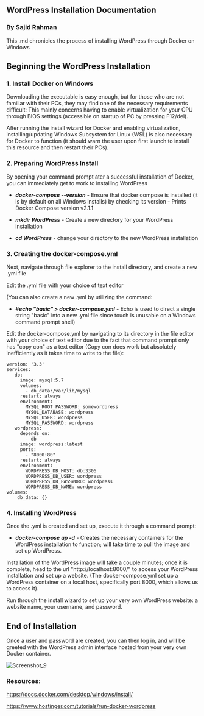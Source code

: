 ## WordPress Installation Documentation
### By Sajid Rahman

This .md chronicles the process of installing WordPress through Docker on Windows

## Beginning the WordPress Installation
### 1. Install Docker on Windows

Downloading the executable is easy enough, but for those who are not familiar with their PCs, they may find one of the necessary requirements difficult:
This mainly concerns having to enable virtualization for your CPU through BIOS settings (accessible on startup of PC by pressing F12/del).

After running the install wizard for Docker and enabling virtualization, installing/updating Windows Subsystem for Linux (WSL) is also necessary for Docker to function (it should warn the user upon first launch to install this resource and then restart their PCs).

### 2. Preparing WordPress Install

By opening your command prompt ater a successful installation of Docker, you can immediately get to work to installing WordPress

- _**docker-compose --version**_ - Ensure that docker compose is installed (it is by default on all Windows installs) by checking its version - Prints Docker Compose version v2.1.1

- _**mkdir WordPress**_ - Create a new directory for your WordPress installation

- _**cd WordPress**_ - change your directory to the new WordPress installation

### 3. Creating the docker-compose.yml 

Next, navigate through file explorer to the install directory, and create a new .yml file

Edit the .yml file with your choice of text editor

(You can also create a new .yml by utilizing the command: 
- _**#echo "basic" > docker-compose.yml**_ - Echo is used to direct a single string "basic" into a new .yml file since touch is unusable on a Windows command prompt shell)

Edit the docker-compose.yml by navigating to its directory in the file editor with your choice of text editor due to the fact that command prompt only has "copy con" as a text editor (Copy con <filename> does work but absolutely inefficiently as it takes time to write to the file):
  
```
version: '3.3'
services:
   db:
     image: mysql:5.7
     volumes:
       - db_data:/var/lib/mysql
     restart: always
     environment:
       MYSQL_ROOT_PASSWORD: somewordpress
       MYSQL_DATABASE: wordpress
       MYSQL_USER: wordpress
       MYSQL_PASSWORD: wordpress
   wordpress:
     depends_on:
       - db
     image: wordpress:latest
     ports:
       - "8000:80"
     restart: always
     environment:
       WORDPRESS_DB_HOST: db:3306
       WORDPRESS_DB_USER: wordpress
       WORDPRESS_DB_PASSWORD: wordpress
       WORDPRESS_DB_NAME: wordpress
volumes:
    db_data: {}
```

### 4. Installing WordPress

Once the .yml is created and set up, execute it through a command prompt:
  
- _**docker-compose up -d**_ - Creates the necessary containers for the WordPress installation to function; will take time to pull the image and set up WordPress.
  
Installation of the WordPress image will take a couple minutes; once it is complete, head to the url "http://localhost:8000/" to access your WordPress installation and set up a website. (The docker-compose.yml set up a WordPress container on a local host, specifically port 8000, which allows us to access it).

Run through the install wizard to set up your very own WordPress website: a website name, your username, and password.
  
## End of Installation

Once a user and password are created, you can then log in, and will be greeted with the WordPress admin interface hosted from your very own Docker container.

![Screenshot_9](https://user-images.githubusercontent.com/54213991/141718414-357e3028-654b-45a1-9d86-9daf0d4c4a0f.png)
  
  
### Resources:

https://docs.docker.com/desktop/windows/install/

https://www.hostinger.com/tutorials/run-docker-wordpress
